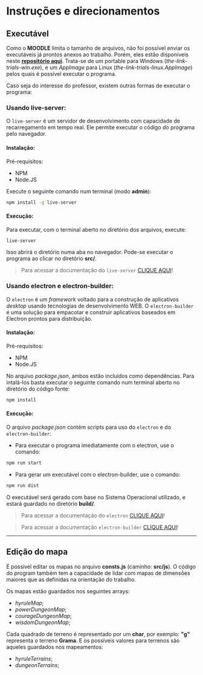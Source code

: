 # Instruções e direcionamentos

## Executável

Como o **MOODLE** limita o tamanho de arquivos, não foi possível enviar os executáveis já prontos anexos ao trabalho.
Porém, eles estão disponíveis neste [**repositório aqui**](https://github.com/lucasmc64/ia).
Trata-se de um portable para Windows (_the-link-trials-win.exe_), e um _AppImage_ para Linux (_the-link-trials-linux.AppImage_) pelos quais é possível executar o programa.

Caso seja do interesse do professor, existem outras formas de executar o programa:

### Usando live-server:

O `live-server` é um servidor de desenvolvimento com capacidade de recarregamento em tempo real.
Ele permite executar o código do programa pelo navegador.

#### Instalação:

Pré-requisitos:

- NPM
- Node.JS

Execute o seguinte comando num terminal (modo **admin**):

```bash
npm install -g live-server
```

#### Execução:

Para executar, com o terminal aberto no diretório dos arquivos, execute:

```bash
live-server
```

Isso abrirá o diretório numa aba no navegador. Pode-se executar o programa ao clicar no diretório **src/**.

> Para acessar a documentação do `live-server` [CLIQUE AQUI](https://github.com/tapio/live-server)!

### Usando electron e electron-builder:

O `electron` é um _framework_ voltado para a construção de aplicativos _desktop_ usando tecnologias de desenvolvimento WEB. O `electron-builder` é uma solução para empacotar e construir aplicativos baseados em Electron prontos para distribuição.

#### Instalação:

Pré-requisitos:

- NPM
- Node.JS

No arquivo _package.json_, ambos estão incluídos como dependências.
Para intalá-los basta executar o seguinte comando num terminal aberto no diretório do código fonte:

```bash
npm install
```

#### Execução:

O arquivo _package.json_ contém scripts para uso do `electron` e do `electron-builder`:

- Para executar o programa imediatamente com o electron, use o comando:

```bash
npm run start
```

- Para gerar um executável com o electron-builder, use o comando:

```bash
npm run dist
```

O executável será gerado com base no Sistema Operacional utilizado, e estará guardado no diretório **build/**.

> Para acessar a documentação do `electron` [CLIQUE AQUI](https://www.electronjs.org/docs/latest)!

> Para acessar a documentação `electron-builder` [CLIQUE AQUI](https://www.electron.build/)!

---

## Edição do mapa

É possível editar os mapas no arquivo **consts.js** (caminho: **src/js**). O código do program também tem a capacidade de lidar com mapas de dimensões maiores que as definidas na orientação do trabalho.

Os mapas estão guardados nos seguintes arrays:

- _hyruleMap_;
- _powerDungeonMap_;
- _courageDungeonMap_;
- _wisdomDungeonMap_;

Cada quadrado de terreno é representado por um **char**, por exemplo: **"g"** representa o terreno **Grama**. E os possíveis valores para terrenos são aqueles guardados nos mapeamentos:

- _hyruleTerrains_;
- _dungeonTerrains_;
